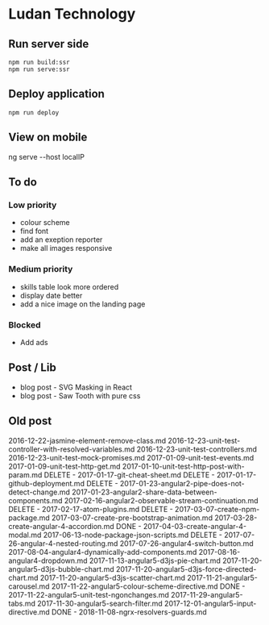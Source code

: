 # Ludan Technology

## Run server side

```
npm run build:ssr
npm run serve:ssr
```

## Deploy application

```
npm run deploy
```

## View on mobile

ng serve --host localIP

## To do

### Low priority

- colour scheme
- find font
- add an exeption reporter
- make all images responsive

### Medium priority

- skills table look more ordered
- display date better
- add a nice image on the landing page

### Blocked

- Add ads

## Post / Lib

- blog post - SVG Masking in React
- blog post - Saw Tooth with pure css

## Old post

2016-12-22-jasmine-element-remove-class.md
2016-12-23-unit-test-controller-with-resolved-variables.md
2016-12-23-unit-test-controllers.md
2016-12-23-unit-test-mock-promises.md
2017-01-09-unit-test-events.md
2017-01-09-unit-test-http-get.md
2017-01-10-unit-test-http-post-with-param.md
DELETE - 2017-01-17-git-cheat-sheet.md
DELETE - 2017-01-17-github-deployment.md
DELETE - 2017-01-23-angular2-pipe-does-not-detect-change.md
2017-01-23-angular2-share-data-between-components.md
2017-02-16-angular2-observable-stream-continuation.md
DELETE - 2017-02-17-atom-plugins.md
DELETE - 2017-03-07-create-npm-package.md
2017-03-07-create-pre-bootstrap-animation.md
2017-03-28-create-angular-4-accordion.md
DONE - 2017-04-03-create-angular-4-modal.md
2017-06-13-node-package-json-scripts.md
DELETE - 2017-07-26-angular-4-nested-routing.md
2017-07-26-angular4-switch-button.md
2017-08-04-angular4-dynamically-add-components.md
2017-08-16-angular4-dropdown.md
2017-11-13-angular5-d3js-pie-chart.md
2017-11-20-angular5-d3js-bubble-chart.md
2017-11-20-angular5-d3js-force-directed-chart.md
2017-11-20-angular5-d3js-scatter-chart.md
2017-11-21-angular5-carousel.md
2017-11-22-angular5-colour-scheme-directive.md
DONE - 2017-11-22-angular5-unit-test-ngonchanges.md
2017-11-29-angular5-tabs.md
2017-11-30-angular5-search-filter.md
2017-12-01-angular5-input-directive.md
DONE - 2018-11-08-ngrx-resolvers-guards.md